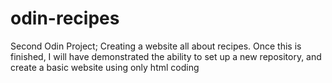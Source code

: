 # odin-recipes
Second Odin Project; Creating a website all about recipes.  Once this is finished, I will have demonstrated the ability to set up a new repository, and create a basic website using only html coding
